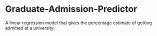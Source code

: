 # Graduate-Admission-Predictor
A linear regression model that gives the percentage estimate of getting admitted at a university. 
